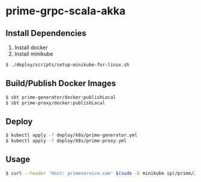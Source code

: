 # prime-grpc-scala-akka

## Install Dependencies
1. Install docker
2. Install minikube
```sh
$ ./deploy/scripts/setup-minikube-for-linux.sh
```

## Build/Publish Docker Images
```sh
$ sbt prime-generator/docker:publishLocal
$ sbt prime-proxy/docker:publishLocal
```

## Deploy
```sh
$ kubectl apply -f deploy/k8s/prime-generator.yml
$ kubectl apply -f deploy/k8s/prime-proxy.yml
```

## Usage
```sh
$ curl --header 'Host: primeservice.com' $(sudo -E minikube ip)/prime/23
```
